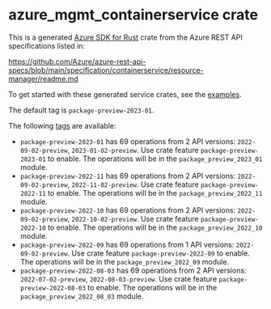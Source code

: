 # azure_mgmt_containerservice crate

This is a generated [Azure SDK for Rust](https://github.com/Azure/azure-sdk-for-rust) crate from the Azure REST API specifications listed in:

https://github.com/Azure/azure-rest-api-specs/blob/main/specification/containerservice/resource-manager/readme.md

To get started with these generated service crates, see the [examples](https://github.com/Azure/azure-sdk-for-rust/blob/main/services/README.md#examples).

The default tag is `package-preview-2023-01`.

The following [tags](https://github.com/Azure/azure-sdk-for-rust/blob/main/services/tags.md) are available:

- `package-preview-2023-01` has 69 operations from 2 API versions: `2022-09-02-preview`, `2023-01-02-preview`. Use crate feature `package-preview-2023-01` to enable. The operations will be in the `package_preview_2023_01` module.
- `package-preview-2022-11` has 69 operations from 2 API versions: `2022-09-02-preview`, `2022-11-02-preview`. Use crate feature `package-preview-2022-11` to enable. The operations will be in the `package_preview_2022_11` module.
- `package-preview-2022-10` has 69 operations from 2 API versions: `2022-09-02-preview`, `2022-10-02-preview`. Use crate feature `package-preview-2022-10` to enable. The operations will be in the `package_preview_2022_10` module.
- `package-preview-2022-09` has 69 operations from 1 API versions: `2022-09-02-preview`. Use crate feature `package-preview-2022-09` to enable. The operations will be in the `package_preview_2022_09` module.
- `package-preview-2022-08-03` has 69 operations from 2 API versions: `2022-07-02-preview`, `2022-08-03-preview`. Use crate feature `package-preview-2022-08-03` to enable. The operations will be in the `package_preview_2022_08_03` module.